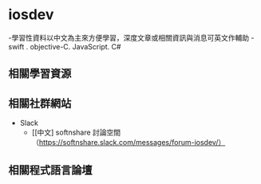 # iosdev

 -學習性資料以中文為主來方便學習，深度文章或相關資訊與消息可英文作輔助
-swift . objective-C.  JavaScript. C#
## 相關學習資源


## 相關社群網站

- Slack
  - [[中文] softnshare 討論空間 （https://softnshare.slack.com/messages/forum-iosdev/）


## 相關程式語言論壇
  


